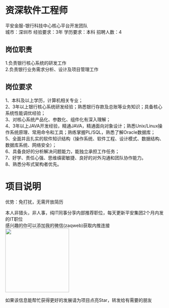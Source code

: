 # 资深软件工程师
平安金服-银行科技中心核心平台开发团队  
城市：深圳市 经验要求：3年 学历要求：本科  招聘人数：4

## 岗位职责
1.负责银行核心系统的研发工作   
2.负责银行业务需求分析、设计及项目管理工作

## 岗位要求
1、本科及以上学历，计算机相关专业；   
2、3年以上银行核心系统研发经验；熟悉银行存款及总账等业务知识；具备核心系统性能调优经验；   
3、对核心系统产品化、参数化、组件化有深入理解；   
4、3年以上JAVA开发经验，精通JAVA，精通面向对象设计；熟悉Unix/Linux操作系统原理、常用命令和工具；熟练掌握PL/SQL，熟悉了解Oracle数据库；   
5、全面并且扎实的软件知识结构（操作系统、软件工程、设计模式、数据结构、数据库系统、网络安全）；   
6、具备良好的分析解决问题能力，能独立承担工作任务；   
7、好学、责任心强、思维缜密敏捷、良好的对外沟通和团队协作能力。   
8、熟悉分布式架构者优先。

# 项目说明

优势：免打扰，无需开放简历

本人非猎头，非人事，纯IT同事分享内部推荐职位，每天更新平安集团2个月内发的IT职位  
感兴趣的你可以添加我的微信(zaqweb)获取内推连接  
<img src="https://github.com/zaqweb/PA-IT-JOBS/blob/master/WechatICode.jpeg"  height="200" width="200">

如果该信息能帮忙获得更好的发展请为项目点亮Star，转发给有需要的朋友




